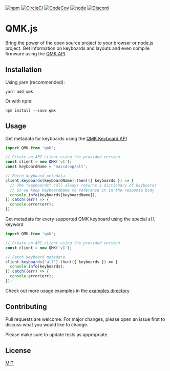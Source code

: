  [![npm][shield-npm]][package] [![CircleCI][shield-circle]](https://circleci.com/gh/matthax/qmk)   [![CodeCov][shield-codecov]][codecov] [![node][shield-node]][package] [![Discord](https://img.shields.io/discord/440868230475677696?style=flat-square)](https://discord.gg/Uq7gcHh)

# QMK.js

Bring the power of the open source project to your browser or node.js project. Get information on keyboards and layouts and even compile firmware using the [QMK API][qmk-api].


## Installation
Using yarn (recommended):

`yarn add qmk`

Or with npm:

`npm install --save qmk`


## Usage

Get metadata for keyboards using the [QMK Keyboard API][keyboard-api]

```javascript
import QMK from 'qmk';

// Create an API client using the provided version
const client = new QMK('v1');
const keyboardName = 'massdrop/alt';

// Fetch keyboard metadata
client.keyboards(keyboardName).then(({ keyboards }) => {
  // The "keyboards" call always returns a dictionary of keyboards
  // So we keep keyboardName to reference it in the response body
  console.info(keyboards[keyboardName]);
}).catch((err) => {
  console.error(err);
});
```

Get metadata for every supported QMK keyboard using the special `all` keyword

```javascript
import QMK from 'qmk';

// Create an API client using the provided version
const client = new QMK('v1');

// Fetch keyboard metadata
client.keyboards('all').then(({ keyboards }) => {
  console.info(keyboards);
}).catch((err) => {
  console.error(err);
});
```
Check out more usage examples in the [examples directory](examples)

## Contributing
Pull requests are welcome. For major changes, please open an issue first to discuss what you would like to change.

Please make sure to update tests as appropriate.

## License
[MIT](https://choosealicense.com/licenses/mit/)

[qmk-api]: https://github.com/qmk/qmk_api/
[keyboard-api]: https://github.com/qmk/qmk_api/blob/master/docs/keyboard_api.md
[compiler-api]: https://github.com/qmk/qmk_api/blob/master/docs/api_docs.md
[chat]: 440868230475677697
[package]: https://www.npmjs.com/package/qmk
[codecov]: https://codecov.io/gh/matthax/qmk
[shield-npm]: https://img.shields.io/npm/v/qmk?style=flat-square
[shield-node]: https://img.shields.io/node/v/qmk?style=flat-square
[shield-circle]: https://img.shields.io/circleci/build/github/matthax/qmk?style=flat-square
[shield-codecov]: https://img.shields.io/codecov/c/github/matthax/qmk?style=flat-square
